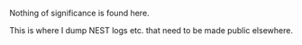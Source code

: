 Nothing of significance is found here.

This is where I dump NEST logs etc. that need to be made public elsewhere.
